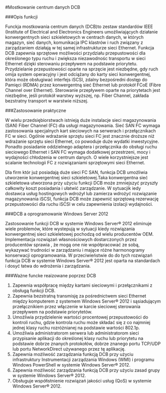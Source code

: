 
#Mostkowanie centrum danych DCB

###Opis funkcji

Funckja mostkowania centrum danych (DCB)to zestaw standardów IEEE (Institute of Electrical and Electronics Engineers umożliwiających działanie konwergentnych sieci szkieletowych w centrach danych, w których magazyn, sieć danych, komunikacja IPC klastrów i ruch związany z zarządzaniem działają w tej samej infrastrukturze sieci Ethernet.
Funkcja DCB zapewnia sprzętowe możliwości przydziału przepustowości dla określonego typu ruchu i zwiększa niezawodnośc transportu w sieci Ethernet dzięki sterowaniu przepływem na podstawie priorytetu. Przydzielanie przepustowości oparte na sprzęcie jest niezbędne, gdy ruch omija system operacyjny i jest odciążany do karty sieci konwergentnej, która może obsługiwać interfejs iSCSI, zdalny bezpośredni dostęp do Pamięci (RDMA) przez konwergentną sieć Ethernet lub protokół FCoE (Fibre Channel over Ethernet). Sterowanie przepływem oparte na priorytetach jest niezbędne, jeśli protokół warstwy wyższej, np. Fiber Channel, zakłada bezstratny transport w warstwie niższej.

###Zastosowanie praktyczne

W wielu przedsiębiorstwach istnieją duże instalacje sieci magazynowania (SAN) Fiber Channel (FC) dla usługi magazynowania. Sieć SAN FC wymaga zastosowania specjalnych kart sieciowych na serwerach i przełącznikach FC w sieci. Ogólnie wdrażanie sprzętu sieci FC jest znacznie droższe niż wdrażanie sprzętu sieci Ethernet, co powoduje duże wydatki inwestycyjne. Ponadto posiadanie oddzielnego adaptera i przełącznika do obsługi ruchu sieciowego Ethernet i SAN FC wymaga dodatkowej przestrzeni, mocy i wydajności chłodzenia w centrum danych. O wiele korzystniejsze jest scalanie technologii FC z rozwiązaniami sprzętowymi sieci Ethernet.

Dla firm któr już posiadają duże sieci FC SAN, funkcja DCB umożliwia utworzenie konwergentnej sieci szkieletowej.Taka konwergentna sieć szkieletowa utworzona przy użyciu funkcji DCB może zmniejszyć przyszły całkowity koszt posiadania i ułatwić zarządzanie. W sytuacjik iedy dostawca usług hostingowych wdrożył lub zamierza wdrożyć rozwiązanie magazynowania iSCSI, funkcja DCB może zapewnić sprzętową rezerwację przepustowości dla ruchu iSCSI w celu zapewnienia izolacji wydajności.

###DCB a oprogramowanie Windows Server 2012

Zastosowanie funkcji DCB w systemie Windows Server® 2012 eliminuje wiele problemów, które wystepują w sytuacji kiedy rozwiązania konwergentnej sieci szkieletowej pochodzą od wielu producentów OEM. Implementacja rozwiązań własnościowych dostarczonych przez producentów sprawia , że mogą one nie współpracować ze sobą, wykazywać trudności w zarządzaniu i mające różne harmonogramy konserwacji oprogramowania. W przeciwieństwie do do tych rozwiązań funkcja DCB w systemie Windows Server® 2012 jest oparta na standardach i dosyć łatwa do wdrożenia i zarządzania. 

###Ważne funcke reaizowane poprzez DCB

1. Zapewnia współpracę między kartami sieciowymi i przełącznikami z obsługą funkcji DCB.
2. Zapewnia bezstratną transmisję za pośrednictwem sieci Ethernet między komputerem z systemem Windows Server® 2012 i sąsiadującym przełącznikiem przez włączenie w karcie sieciowej sterowania przepływem na podstawie priorytetów.
3. Umożliwia przydzielenie wartości procentowej przepustowości do kontroli ruchu, gdzie kontrola ruchu może składać się z co najmniej jednej klasy ruchu rozróżnianej na podstawie wartości 802.1p.
4. Umożliwia administratorom serwera lub administratorom sieci przypisanie aplikacji do określonej klasy ruchu lub priorytetu na podstawie dobrze znanych protokołów, dobrze znanego portu TCP/UDP lub portu NetworkDirect używanego przez tę aplikację.
5. Zapewnia możliwość zarządzania funkcją DCB przy użyciu infrastruktury Instrumentacji zarządzania Windows (WMI) i programu Windows PowerShell w systemie Windows Server® 2012.
6. Zapewnia możliwość zarządzania funkcją DCB przy użyciu zasad grupy w systemie Windows Server® 2012.
7. Obsługuje współistnienie rozwiązań jakości usług (QoS) w systemie Windows Server® 2012.
